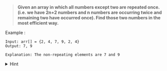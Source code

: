 > **Given an array in which all numbers except two are repeated once. (i.e. we have 2n+2 numbers and n numbers are occurring twice and remaining two have occurred once). Find those two numbers in the most efficient way.**

Example :
```
Input: arr[] = {2, 4, 7, 9, 2, 4}
Output: 7, 9

Explanation: The non-repeating elements are 7 and 9
```

<details>
<summary>Hint</summary>

- XOR elements
</details>
